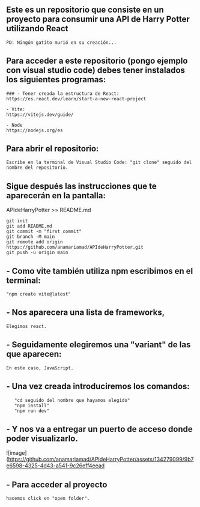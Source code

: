 ## Este es un repositorio que consiste en un proyecto para consumir una API de Harry Potter utilizando React 
```
PD: Ningún gatito murió en su creación...
```


## Para acceder a este repositorio (pongo ejemplo con visual studio code) debes tener instalados los siguientes programas: 
```
### - Tener creada la estructura de React:
https://es.react.dev/learn/start-a-new-react-project

- Vite:
https://vitejs.dev/guide/

- Node
https://nodejs.org/es
```


## Para abrir el repositorio:
```
Escribe en la terminal de Visual Studio Code: "git clone" seguido del nombre del repositorio.
```

## Sigue después las instrucciones que te aparecerán en la pantalla:

APIdeHarryPotter >> README.md

```
git init
git add README.md
git commit -m "first commit"
git branch -M main
git remote add origin https://github.com/anamariamad/APIdeHarryPotter.git
git push -u origin main
```


## - Como vite también utiliza npm escribimos en el terminal: 
```
"npm create vite@latest"
```

## - Nos aparecera una lista de frameworks,
```
Elegimos react.
```

## - Seguidamente elegiremos una "variant" de las que aparecen: 

```
En este caso, JavaScript.
```

##  - Una vez creada introduciremos los comandos:

```
   "cd seguido del nombre que hayamos elegido"
   "npm install"
   "npm run dev"
```

## - Y nos va a entregar un puerto de acceso donde poder visualizarlo.
![image](https://github.com/anamariamad/APIdeHarryPotter/assets/134279099/9b7e6598-4325-4d43-a541-9c26eff4eead




## - Para acceder al proyecto 
```
hacemos click en "open folder".
```

